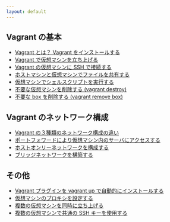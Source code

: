 ```yaml
---
layout: default
---
```


Vagrant の基本
----
* [Vagrant とは？ Vagrant をインストールする](what-is-vagrant.html)
* [Vagrant で仮想マシンを立ち上げる](up-and-running.html)
* [Vagrant の仮想マシンに SSH で接続する](ssh.html)
* [ホストマシンと仮想マシンでファイルを共有する](share-files.html)
* [仮想マシンでシェルスクリプトを実行する](shell-script.html)
* [不要な仮想マシンを削除する (vagrant destroy)](destroy-vm.html)
* [不要な box を削除する (vagrant remove box)](remove-box.html)

Vagrant のネットワーク構成
----
* [Vagrant の３種類のネットワーク構成の違い](network-type.html)
* [ポートフォワードにより仮想マシン内のサーバにアクセスする](port-forward.html)
* [ホストオンリーネットワークを構成する](host-only-network.html)
* [ブリッジネットワークを構築する](bridged-network.html)

その他
----
* [Vagrant プラグインを vagrant up で自動的にインストールする](install-plugin.html)
* [仮想マシンのプロキシを設定する](proxy.html)
* [複数の仮想マシンを同時に立ち上げる](multiple-machines.html)
* [複数の仮想マシンで共通の SSH キーを使用する](same-ssh-key.html)

